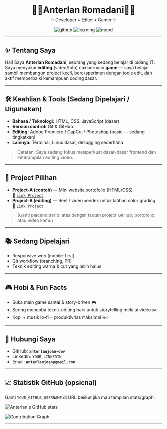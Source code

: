 <div align="center">
  <h1 style="margin-bottom:6px"> 🐦‍🔥Anterlan Romadani🐦‍🔥</h1>
  <p style="margin-top:0">✨ Developer • Editor • Gamer ✨ </p>

  <!-- Badges -->
  <p>
    <img alt="github" src="https://img.shields.io/badge/GitHub-Profile-%23E7A9B0?style=for-the-badge&logo=github&logoColor=white" />
    <img alt="learning" src="https://img.shields.io/badge/Learning-IT-%23E7A9B0?style=for-the-badge&logo=academia&logoColor=white" />
    <img alt="mood" src="https://img.shields.io/badge/Mood-🎧%20%F0%9F%8E%89-%23E7A9B0?style=for-the-badge" />
  </p>
</div>

---

## ✨ Tentang Saya 
Hai! Saya **Anterlan Romadani**, seorang yang sedang belajar di bidang IT. Saya menyukai **editing** (video/foto) dan bermain **game** — saya belajar sambil membangun project kecil, bereksperimen dengan tools edit, dan aktif memperbaiki kemampuan coding dasar.

---

## 🛠️ Keahlian & Tools (Sedang Dipelajari / Digunakan)
- **Bahasa / Teknologi:** HTML, CSS, JavaScript (dasar)  
- **Version control:** Git & GitHub  
- **Editing:** Adobe Premiere / CapCut / Photoshop (basic — sedang tingkatkan)  
- **Lainnya:** Terminal, Linux dasar, debugging sederhana

> Catatan: Saya sedang fokus memperkuat dasar-dasar frontend dan keterampilan editing video.

---

## 🚀 Project Pilihan
- **Project-A (contoh)** — Mini website portofolio (HTML/CSS)  
  🔗 [`Link Project`](YOUR_PROJECT_LINK)
- **Project-B (editing)** — Reel / video pendek untuk latihan color grading  
  🔗 [`Link Project`](YOUR_PROJECT_LINK_2)

> (Ganti placeholder di atas dengan tautan project GitHub, portofolio, atau video kamu)

---

## 📚 Sedang Dipelajari
- Responsive web (mobile-first)  
- Git workflow (branching, PR)  
- Teknik editing warna & cut yang lebih halus

---

## 🎮 Hobi & Fun Facts
- Suka main game santai & story-driven 🎮  
- Sering mencoba teknik editing baru untuk storytelling melalui video ✂️  
- Kopi + musik lo-fi = produktivitas maksimal ☕🎶

---

## 🔗 Hubungi Saya
- GitHub: **`anterlanjoan-dev`**  
- LinkedIn: `YOUR_LINKEDIN`  
- Email: **`anterlanjoan@gmail.com`**  

---

## 📈 Statistik GitHub (opsional)
Ganti `YOUR_GITHUB_USERNAME` di URL berikut jika mau tampilan stats/graph:

![Anterlan's GitHub stats](https://github-readme-stats.vercel.app/api?username=YOUR_GITHUB_USERNAME&show_icons=true&theme=default&hide_border=true)

<!-- Contribution graph with pink theme (opsional) -->
![Contribution Graph](https://activity-graph.herokuapp.com/graph?username=YOUR_GITHUB_USERNAME&bg_color=ffffff&color=E7A9B0&line=E7A9B0&point=E7A9B0)

---

